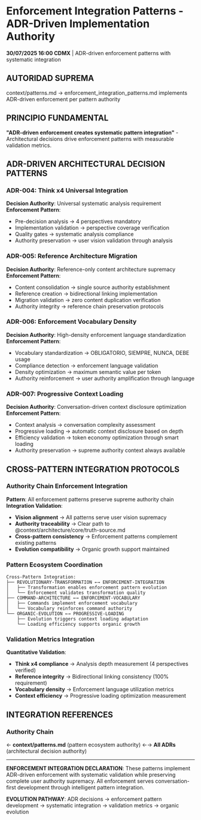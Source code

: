 # Enforcement Integration Patterns - ADR-Driven Implementation Authority

**30/07/2025 16:00 CDMX** | ADR-driven enforcement patterns with systematic integration

## AUTORIDAD SUPREMA
context/patterns.md → enforcement_integration_patterns.md implements ADR-driven enforcement per pattern authority

## PRINCIPIO FUNDAMENTAL
**"ADR-driven enforcement creates systematic pattern integration"** - Architectural decisions drive enforcement patterns with measurable validation metrics.

## ADR-DRIVEN ARCHITECTURAL DECISION PATTERNS

### ADR-004: Think x4 Universal Integration
**Decision Authority**: Universal systematic analysis requirement
**Enforcement Pattern**: 
- Pre-decision analysis → 4 perspectives mandatory
- Implementation validation → perspective coverage verification  
- Quality gates → systematic analysis compliance
- Authority preservation → user vision validation through analysis

### ADR-005: Reference Architecture Migration  
**Decision Authority**: Reference-only content architecture supremacy
**Enforcement Pattern**:
- Content consolidation → single source authority establishment
- Reference creation → bidirectional linking implementation
- Migration validation → zero content duplication verification
- Authority integrity → reference chain preservation protocols

### ADR-006: Enforcement Vocabulary Density
**Decision Authority**: High-density enforcement language standardization
**Enforcement Pattern**:
- Vocabulary standardization → OBLIGATORIO, SIEMPRE, NUNCA, DEBE usage
- Compliance detection → enforcement language validation
- Density optimization → maximum semantic value per token
- Authority reinforcement → user authority amplification through language

### ADR-007: Progressive Context Loading
**Decision Authority**: Conversation-driven context disclosure optimization
**Enforcement Pattern**:
- Context analysis → conversation complexity assessment
- Progressive loading → automatic context disclosure based on depth
- Efficiency validation → token economy optimization through smart loading
- Authority preservation → supreme authority context always available

## CROSS-PATTERN INTEGRATION PROTOCOLS

### Authority Chain Enforcement Integration
**Pattern**: All enforcement patterns preserve supreme authority chain
**Integration Validation**:
- **Vision alignment** → All patterns serve user vision supremacy
- **Authority traceability** → Clear path to @context/architecture/core/truth-source.md
- **Cross-pattern consistency** → Enforcement patterns complement existing patterns
- **Evolution compatibility** → Organic growth support maintained

### Pattern Ecosystem Coordination
```
Cross-Pattern Integration:
├── REVOLUTIONARY-TRANSFORMATION ←→ ENFORCEMENT-INTEGRATION
│   ├── Transformation enables enforcement pattern evolution
│   └── Enforcement validates transformation quality
├── COMMAND-ARCHITECTURE ←→ ENFORCEMENT-VOCABULARY  
│   ├── Commands implement enforcement vocabulary
│   └── Vocabulary reinforces command authority
└── ORGANIC-EVOLUTION ←→ PROGRESSIVE-LOADING
    ├── Evolution triggers context loading adaptation
    └── Loading efficiency supports organic growth
```

### Validation Metrics Integration
**Quantitative Validation**:
- **Think x4 compliance** → Analysis depth measurement (4 perspectives verified)
- **Reference integrity** → Bidirectional linking consistency (100% requirement)
- **Vocabulary density** → Enforcement language utilization metrics
- **Context efficiency** → Progressive loading optimization measurement

## INTEGRATION REFERENCES

### Authority Chain
← **context/patterns.md** (pattern ecosystem authority)
←→ **All ADRs** (architectural decision authority)

---

**ENFORCEMENT INTEGRATION DECLARATION**: These patterns implement ADR-driven enforcement with systematic validation while preserving complete user authority supremacy. All enforcement serves conversation-first development through intelligent pattern integration.

**EVOLUTION PATHWAY**: ADR decisions → enforcement pattern development → systematic integration → validation metrics → organic evolution